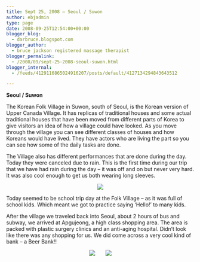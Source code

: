 ```yaml
---
title: Sept 25, 2008 – Seoul / Suwon
author: ebjadmin
type: page
date: 2008-09-25T12:54:00+00:00
blogger_blog:
  - darbruce.blogspot.com
blogger_author:
  - bruce jackson registered massage therapist
blogger_permalink:
  - /2008/09/sept-25-2008-seoul-suwon.html
blogger_internal:
  - /feeds/4129116865024916207/posts/default/4127134294843643512

---
```

**Seoul / Suwon**

The Korean Folk Village in Suwon, south of Seoul, is the Korean version of Upper Canada Village. It has replicas of traditional houses and some actual traditional houses that have been moved from different parts of Korea to give visitors an idea of how a village could have looked. As you move through the village you can see different classes of houses and how Koreans would have lived. They have actors who are living the part so you can see how some of the daily tasks are done.

The Village also has different performances that are done during the day. Today they were canceled due to rain. This is the first time during our trip that we have had rain during the day &#8211; it was off and on but never very hard. It was also cool enough to get us both wearing long sleeves.

<div style="clear: both;text-align: center">
  <a href="http://4.bp.blogspot.com/_bw64bfbbDEk/SNuKioz8RYI/AAAAAAAAA10/-lwCWApyF2Y/s1600-h/IMG_1319.JPG" style="margin-left: 1em;margin-right: 1em"><img border="0" src="http://4.bp.blogspot.com/_bw64bfbbDEk/SNuKioz8RYI/AAAAAAAAA10/uQQyNnCkjs0/s320-R/IMG_1319.JPG" /></a>
</div>

Today seemed to be school trip day at the Folk Village – as it was full of school kids. Which meant we got to practice saying &#8216;Hello!&#8217; to many kids.

After the village we traveled back into Seoul, about 2 hours of bus and subway, we arrived at Apgujeong, a high class shopping area. The area is packed with plastic surgery clinics and an anti-aging hospital. Didn&#8217;t look like there was any shopping for us. We did come across a very cool kind of bank – a Beer Bank!!

<div style="clear: both;text-align: center">
</div>

<div style="clear: both;text-align: center">
  <a href="http://3.bp.blogspot.com/_bw64bfbbDEk/SNuKzUl4isI/AAAAAAAAA2E/3NaiY9pQlzU/s1600-h/IMG_1343.JPG" style="margin-left: 1em;margin-right: 1em"><img border="0" src="http://3.bp.blogspot.com/_bw64bfbbDEk/SNuKzUl4isI/AAAAAAAAA2E/B8V3ClNu3PQ/s320-R/IMG_1343.JPG" /></a><a href="http://4.bp.blogspot.com/_bw64bfbbDEk/SNuK9k0UULI/AAAAAAAAA2M/60CbCrlVDEo/s1600-h/IMG_1344.JPG" style="margin-left: 1em;margin-right: 1em"><img border="0" src="http://4.bp.blogspot.com/_bw64bfbbDEk/SNuK9k0UULI/AAAAAAAAA2M/G1ZvJiG75gs/s320-R/IMG_1344.JPG" /></a>
</div>